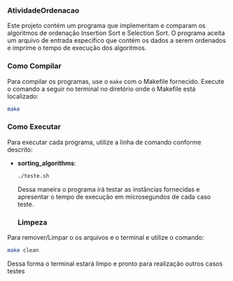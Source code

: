 ### AtividadeOrdenacao

Este projeto contém um programa que implementam e comparam os algoritmos de ordenação Insertion Sort e Selection Sort. O programa aceita um arquivo de entrada específico que contém os dados a serem ordenados e imprime o tempo de execução dos algoritmos.

### Como Compilar

Para compilar os programas, use o `make` com o Makefile fornecido. Execute o comando a seguir no terminal no diretório onde o Makefile está localizado:

```sh
make
```

### Como Executar

Para executar cada programa, utilize a linha de comando conforme descrito:

- **sorting_algorithms**:
  ```sh
  ./teste.sh
  ```
  Dessa maneira o programa irá testar as instâncias fornecidas e apresentar o tempo de execução em microsegundos de cada caso teste.


  ### Limpeza

Para remover/Limpar o os arquivos e o terminal e  utilize o comando:

```sh
make clean
```
Dessa forma o terminal estará limpo e pronto para realização outros casos testes 
